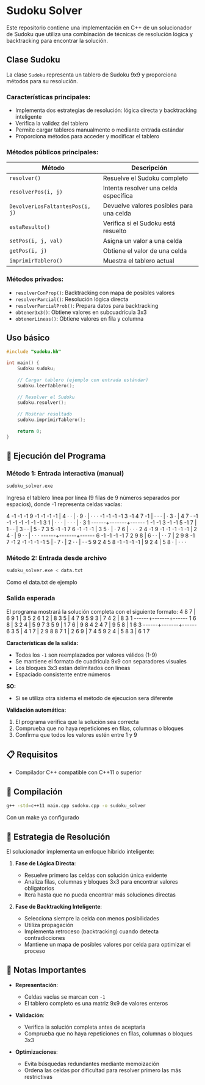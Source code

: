 # Sudoku Solver

Este repositorio contiene una implementación en C++ de un solucionador de Sudoku que utiliza una combinación de técnicas de resolución lógica y backtracking para encontrar la solución.

## Clase Sudoku

La clase `Sudoku` representa un tablero de Sudoku 9x9 y proporciona métodos para su resolución.

### Características principales:
- Implementa dos estrategias de resolución: lógica directa y backtracking inteligente
- Verifica la validez del tablero
- Permite cargar tableros manualmente o mediante entrada estándar
- Proporciona métodos para acceder y modificar el tablero

### Métodos públicos principales:

| Método | Descripción |
|--------|-------------|
| `resolver()` | Resuelve el Sudoku completo |
| `resolverPos(i, j)` | Intenta resolver una celda específica |
| `DevolverLosFaltantesPos(i, j)` | Devuelve valores posibles para una celda |
| `estaResulto()` | Verifica si el Sudoku está resuelto |
| `setPos(i, j, val)` | Asigna un valor a una celda |
| `getPos(i, j)` | Obtiene el valor de una celda |
| `imprimirTablero()` | Muestra el tablero actual |

### Métodos privados:
- `resolverConProp()`: Backtracking con mapa de posibles valores
- `resolverParcial()`: Resolución lógica directa
- `resolverParcialProb()`: Prepara datos para backtracking
- `obtener3x3()`: Obtiene valores en subcuadrícula 3x3
- `obtenerLineas()`: Obtiene valores en fila y columna

## Uso básico

```cpp
#include "sudoku.hh"

int main() {
    Sudoku sudoku;
    
    // Cargar tablero (ejemplo con entrada estándar)
    sudoku.leerTablero();
    
    // Resolver el Sudoku
    sudoku.resolver();
    
    // Mostrar resultado
    sudoku.imprimirTablero();
    
    return 0;
}
```

## 🚀 Ejecución del Programa

### Método 1: Entrada interactiva (manual)
```bash
sudoku_solver.exe
```

Ingresa el tablero línea por línea (9 filas de 9 números separados por espacios), donde -1 representa celdas vacías:

4 -1 -1 -1 9 -1 -1 -1 -1   | 4 · · | · 9 · | · · ·
-1 -1 -1 -1 3 -1 4 7 -1    | · · · | · 3 · | 4 7 ·
-1 -1 -1 -1 -1 -1 -1 3 1   | · · · | · · · | · 3 1
------+-------+------
1 -1 -1 3 -1 -1 5 -1 7     | 1 · · | 3 · · | 5 · 7
3 5 -1 -1 7 6 -1 -1 -1     | 3 5 · | · 7 6 | · · ·
2 4 -1 9 -1 -1 -1 -1 -1    | 2 4 · | 9 · · | · · ·
------+-------+------
6 -1 -1 -1 -1 7 2 9 8      | 6 · · | · · 7 | 2 9 8
-1 7 -1 2 -1 -1 -1 -1 5    | · 7 · | 2 · · | · · 5
9 2 4 5 8 -1 -1 -1 -1      | 9 2 4 | 5 8 · | · · ·

### Método 2: Entrada desde archivo
```bash
sudoku_solver.exe < data.txt
```
Como el data.txt de ejemplo

### Salida esperada

El programa mostrará la solución completa con el siguiente formato:
4 8 7 | 6 9 1 | 3 5 2
6 1 2 | 8 3 5 | 4 7 9
5 9 3 | 7 4 2 | 8 3 1
------+-------+------
1 6 8 | 3 2 4 | 5 9 7
3 5 9 | 1 7 6 | 9 8 4
2 4 7 | 9 5 8 | 1 6 3
------+-------+------
6 3 5 | 4 1 7 | 2 9 8
8 7 1 | 2 6 9 | 7 4 5
9 2 4 | 5 8 3 | 6 1 7

**Características de la salida:**
- Todos los `-1` son reemplazados por valores válidos (1-9)
- Se mantiene el formato de cuadrícula 9x9 con separadores visuales
- Los bloques 3x3 están delimitados con líneas
- Espaciado consistente entre números

**SO:**
- Si se utiliza otra sistema el método de ejecucion sera diferente

**Validación automática:**
1. El programa verifica que la solución sea correcta
2. Comprueba que no haya repeticiones en filas, columnas o bloques
3. Confirma que todos los valores estén entre 1 y 9

## 📋 Requisitos
- Compilador C++ compatible con C++11 o superior

## 🔧 Compilación
```bash
g++ -std=c++11 main.cpp sudoku.cpp -o sudoku_solver
```

Con un make ya configurado

## 🧠 Estrategia de Resolución

El solucionador implementa un enfoque híbrido inteligente:

1. **Fase de Lógica Directa**:
   - Resuelve primero las celdas con solución única evidente
   - Analiza filas, columnas y bloques 3x3 para encontrar valores obligatorios
   - Itera hasta que no pueda encontrar más soluciones directas

2. **Fase de Backtracking Inteligente**:
   - Selecciona siempre la celda con menos posibilidades
   - Utiliza propagación
   - Implementa retroceso (backtracking) cuando detecta contradicciones
   - Mantiene un mapa de posibles valores por celda para optimizar el proceso

## 📝 Notas Importantes

- **Representación**:
  - Celdas vacías se marcan con `-1`
  - El tablero completo es una matriz 9x9 de valores enteros

- **Validación**:
  - Verifica la solución completa antes de aceptarla
  - Comprueba que no haya repeticiones en filas, columnas o bloques 3x3

- **Optimizaciones**:
  - Evita búsquedas redundantes mediante memoización
  - Ordena las celdas por dificultad para resolver primero las más restrictivas

